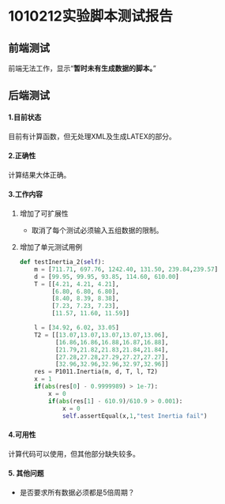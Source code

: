 # 1010212实验脚本测试报告

## 前端测试

前端无法工作，显示“**暂时未有生成数据的脚本。**”

## 后端测试

#### 1.目前状态

目前有计算函数，但无处理XML及生成LATEX的部分。

#### 2.正确性

计算结果大体正确。

#### 3.工作内容

1. 增加了可扩展性

   - 取消了每个测试必须输入五组数据的限制。

2. 增加了单元测试用例

   ```python
   def testInertia_2(self):
       m = [711.71, 697.76, 1242.40, 131.50, 239.84,239.57]
       d = [99.95, 99.95, 93.85, 114.60, 610.00]
       T = [[4.21, 4.21, 4.21],
            [6.80, 6.80, 6.80],
            [8.40, 8.39, 8.38],
            [7.23, 7.23, 7.23],
            [11.57, 11.60, 11.59]]

       l = [34.92, 6.02, 33.05]
       T2 = [[13.07,13.07,13.07,13.07,13.06],
             [16.86,16.86,16.88,16.87,16.88],
             [21.79,21.82,21.83,21.84,21.84],
             [27.28,27.28,27.29,27.27,27.27],
             [32.96,32.96,32.96,32.97,32.96]]
       res = P1011.Inertia(m, d, T, l, T2)
       x = 1
       if(abs(res[0] - 0.9999989) > 1e-7):
           x = 0
           if(abs(res[1] - 610.9)/610.9 > 0.001):
               x = 0
               self.assertEqual(x,1,"test Inertia fail")
   ```

#### 4.可用性

计算代码可以使用，但其他部分缺失较多。

#### 5. 其他问题

- 是否要求所有数据必须都是5倍周期？

